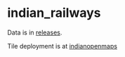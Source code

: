 # indian_railways

Data is in [releases](https://github.com/ramSeraph/indian_railways/releases).

Tile deployment is at [indianopenmaps](https://github.com/ramSeraph/indianopenmaps)

